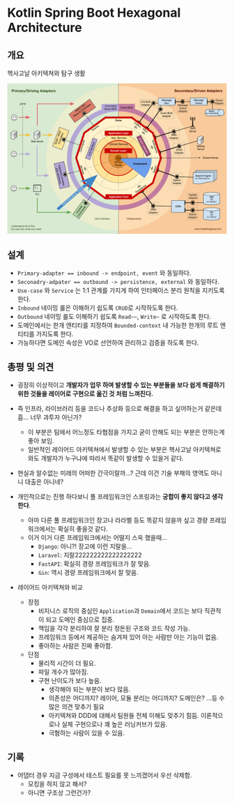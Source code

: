 # Kotlin Spring Boot Hexagonal Architecture

## 개요

헥사고날 아키텍쳐와 탐구 생활

![hexagonal-architecture.png](doc/.image/hexagonal-architecture.png)

## 설계

* `Primary-adapter == inbound -> endpoint, event` 와 동일하다.
* `Seconadry-adpater == outbound -> persistence, external` 와 동일하다.
* `Use-case` 와 `Service` 는 1:1 관계를 가지게 하여 인터페이스 분리 원칙을 지키도록 한다.
* `Inbound` 네이밍 룰은 이해하기 쉽도록 `CRUD`로 시작하도록 한다.
* `Outbound` 네이밍 룰도 이해하기 쉽도록 `Read~~`, `Write~` 로 시작하도록 한다.
* 도메인에서는 한개 엔티티를 지정하여 `Bounded-context` 내 가능한 한개의 루트 엔티티를 가지도록 한다.
* 가능하다면 도메인 속성은 VO로 선언하여 관리하고 검증을 하도록 한다.

## 총평 및 의견

* 굉장히 이상적이고 **개발자가 업무 하며 발생할 수 있는 부분들을 보다 쉽게 해결하기 위한 것들을 레이어로 구현으로 옮긴 것 처럼 느껴진다.**
* 즉 인프라, 라이브러리 등을 코드나 추상화 등으로 해결을 하고 싶어하는거 같은데 흠... 너무 과투자 아닌가?
    * 이 부분은 팀에서 어느정도 타협점을 가지고 굳이 안해도 되는 부분은 안하는게 좋아 보임.
    * 일반적인 레이어드 아키텍쳐에서 발생할 수 있는 부분은 헥사고날 아키텍쳐로 와도 개발자가 누구냐에 따라서 똑같이 발생할 수 있을거 같다.
* 현실과 알수없는 미래의 어떠한 간극이랄까...? 근데 이건 기술 부채의 영역도 아니니 대출은 아니네?
* 개인적으로는 진행 하다보니 풀 프레임워크인 스프링과는 **궁합이 좋지 않다고 생각한다**.
    * 아마 다른 풀 프레임워크인 장고나 라라벨 등도 똑같지 않을까 싶고 경량 프레임워크에서는 확실히 좋을것 같다.
    * 이거 이거 다른 프레임워크에서는 어떨지 스윽 했을때...
        * `Django`: 아니?! 장고에 이런 지랄을...
        * `Laravel`: 지랄222222222222222222
        * `FastAPI`: 확실히 경량 프레임워크가 잘 맞음.
        * `Gin`: 역시 경량 프레임워크에서 잘 맞음.

* 레이어드 아키텍쳐와 비교
    * 장점
        * 비지니스 로직의 중심인 `Application`과 `Domain`에서 코드는 보다 직관적이 되고 도메인 중심으로 집중.
        * 책임을 각각 분리하여 잘 분리 정돈된 구조와 코드 작성 가능.
        * 프레임워크 등에서 제공하는 숨겨져 있어 아는 사람만 아는 기능이 없음.
        * 좋아하는 사람은 진짜 좋아함.
    * 단점
        * 물리적 시간이 더 필요.
        * 파일 개수가 많아짐.
        * 구현 난이도가 보다 높음.
            * 생각해야 되는 부분이 보다 많음.
            * 의존성은 어디까지? 레이어, 모듈 분리는 어디까지? 도메인은? ...등 수많은 의견 맞추기 필요
            * 아키텍쳐와 DDD에 대해서 팀원들 전체 이해도 맞추기 힘듬. 이론적으로나 실제 구현으로나 꽤 높은 러닝커브가 있음.
            * 극혐하는 사람이 있을 수 있음.

## 기록

* 어댑터 경우 지금 구성에서 테스트 필요를 못 느끼겠어서 우선 삭제함.
    * 모킹을 하지 않고 해서?
    * 아니면 구조상 그런건가?